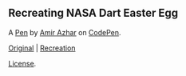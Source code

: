 ## Recreating NASA Dart Easter Egg

A [Pen](https://codepen.io/amirazhar/full/jOKaXRg) by [Amir Azhar](https://www.linkedin.com/in/amir-azhar/) on [CodePen](https://codepen.io).

[Original](https://www.google.com/search?q=nasa+dart) |
[Recreation](https://codepen.io/amirazhar/full/jOKaXRg)

[License](https://codepen.io/license/pen/ExLqzgg).
